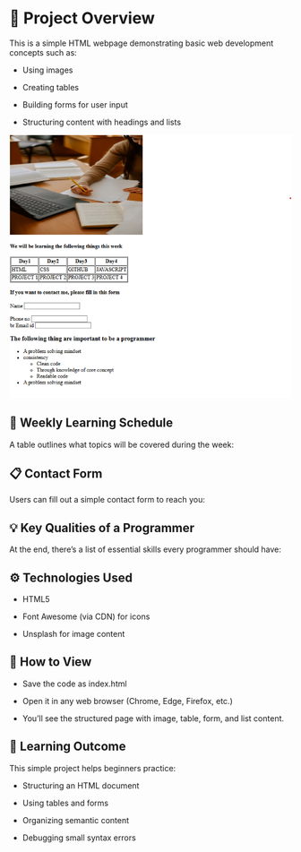 # 🧩 Project Overview

This is a simple HTML webpage demonstrating basic web development concepts such as:

- Using images

- Creating tables

- Building forms for user input

- Structuring content with headings and lists

![ss](img.png)

## 📅 Weekly Learning Schedule

A table outlines what topics will be covered during the week:

## 📋 Contact Form

Users can fill out a simple contact form to reach you:

## 💡 Key Qualities of a Programmer

At the end, there’s a list of essential skills every programmer should have:

## ⚙️ Technologies Used

- HTML5

- Font Awesome (via CDN) for icons

- Unsplash for image content

## 🚀 How to View

- Save the code as index.html

- Open it in any web browser (Chrome, Edge, Firefox, etc.)

- You’ll see the structured page with image, table, form, and list content.

## 🧠 Learning Outcome

This simple project helps beginners practice:

- Structuring an HTML document

- Using tables and forms

- Organizing semantic content

- Debugging small syntax errors